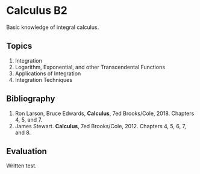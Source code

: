 # Calculus B2
Basic knowledge of integral calculus.

## Topics
1. Integration 
2. Logarithm, Exponential, and other Transcendental Functions 
3. Applications of Integration
4. Integration Techniques

## Bibliography
1. Ron Larson, Bruce Edwards, **Calculus**, 7ed Brooks/Cole, 2018.  Chapters 4, 5, and  7.
2. James Stewart. **Calculus**, 7ed Brooks/Cole, 2012. Chapters 4, 5, 6, 7, and 8.

## Evaluation
Written test.